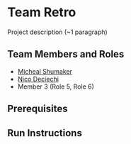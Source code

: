 # Team Retro

Project description (~1 paragraph)

## Team Members and Roles

* [Micheal Shumaker](https://github.com/MShumaker24/CIS350-HW2-Shumaker)
* [Nico Deciechi](https://github.com/nnd3112/t-CIS350-HW2--Deciechi-)
* Member 3 (Role 5, Role 6)

## Prerequisites

## Run Instructions